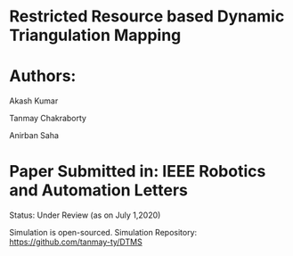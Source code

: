 # Restricted Resource based Dynamic Triangulation Mapping

# Authors:
Akash Kumar

Tanmay Chakraborty

Anirban Saha

# Paper Submitted in: IEEE Robotics and Automation Letters


Status: Under Review (as on July 1,2020)

Simulation is open-sourced.
Simulation Repository: https://github.com/tanmay-ty/DTMS

